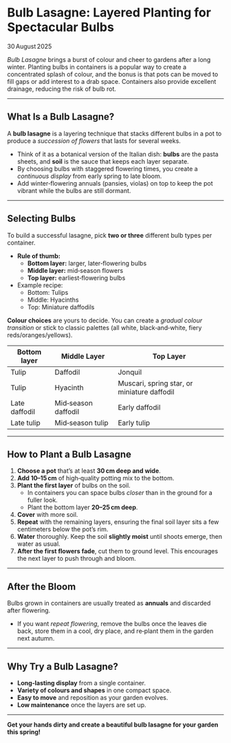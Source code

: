 # Bulb Lasagne: Layered Planting for Spectacular Bulbs  

30 August 2025  

*Bulb Lasagne* brings a burst of colour and cheer to gardens after a long winter. Planting bulbs in containers is a popular way to create a concentrated splash of colour, and the bonus is that pots can be moved to fill gaps or add interest to a drab space. Containers also provide excellent drainage, reducing the risk of bulb rot.

---

## What Is a Bulb Lasagne?  

A **bulb lasagne** is a layering technique that stacks different bulbs in a pot to produce a *succession of flowers* that lasts for several weeks.  
- Think of it as a botanical version of the Italian dish: **bulbs** are the pasta sheets, and **soil** is the sauce that keeps each layer separate.  
- By choosing bulbs with staggered flowering times, you create a *continuous display* from early spring to late bloom.  
- Add winter‑flowering annuals (pansies, violas) on top to keep the pot vibrant while the bulbs are still dormant.

---

## Selecting Bulbs  

To build a successful lasagne, pick **two or three** different bulb types per container.  
- **Rule of thumb:**  
  - **Bottom layer:** larger, later‑flowering bulbs  
  - **Middle layer:** mid‑season flowers  
  - **Top layer:** earliest‑flowering bulbs  
- Example recipe:  
  - Bottom: Tulips  
  - Middle: Hyacinths  
  - Top: Miniature daffodils  

**Colour choices** are yours to decide. You can create a *gradual colour transition* or stick to classic palettes (all white, black‑and‑white, fiery reds/oranges/yellows).

| **Bottom layer** | **Middle Layer** | **Top Layer** |
|------------------|------------------|---------------|
| Tulip | Daffodil | Jonquil |
| Tulip | Hyacinth | Muscari, spring star, or miniature daffodil |
| Late daffodil | Mid‑season daffodil | Early daffodil |
| Late tulip | Mid‑season tulip | Early tulip |

---

## How to Plant a Bulb Lasagne  

1. **Choose a pot** that’s at least **30 cm deep and wide**.  
2. **Add 10–15 cm** of high‑quality potting mix to the bottom.  
3. **Plant the first layer** of bulbs on the soil.  
   - In containers you can space bulbs *closer* than in the ground for a fuller look.  
   - Plant the bottom layer **20–25 cm deep**.  
4. **Cover** with more soil.  
5. **Repeat** with the remaining layers, ensuring the final soil layer sits a few centimeters below the pot’s rim.  
6. **Water** thoroughly. Keep the soil **slightly moist** until shoots emerge, then water as usual.  
7. **After the first flowers fade**, cut them to ground level. This encourages the next layer to push through and bloom.

---

## After the Bloom  

Bulbs grown in containers are usually treated as **annuals** and discarded after flowering.  
- If you want *repeat flowering*, remove the bulbs once the leaves die back, store them in a cool, dry place, and re‑plant them in the garden next autumn.

---

## Why Try a Bulb Lasagne?  

- **Long‑lasting display** from a single container.  
- **Variety of colours and shapes** in one compact space.  
- **Easy to move** and reposition as your garden evolves.  
- **Low maintenance** once the layers are set up.

---

**Get your hands dirty and create a beautiful bulb lasagne for your garden this spring!**